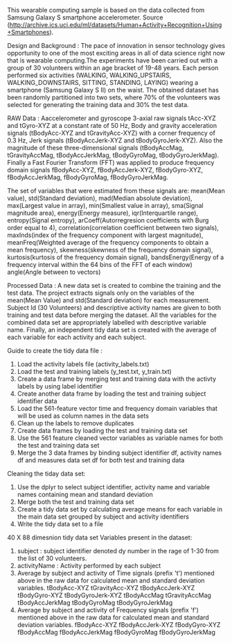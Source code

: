 This wearable computing sample is based on the data collected from Samsung Galaxy S smartphone accelerometer. Source (http://archive.ics.uci.edu/ml/datasets/Human+Activity+Recognition+Using+Smartphones).

Design and Background : The pace of innovation in sensor technology gives opportunity to one of the most exciting areas in all of data science right now that is wearable computing.The experiments have been carried out with a group of 30 volunteers within an age bracket of 19-48 years. Each person performed six activities (WALKING, WALKING_UPSTAIRS, WALKING_DOWNSTAIRS, SITTING, STANDING, LAYING) wearing a smartphone (Samsung Galaxy S II) on the waist. The obtained dataset has been randomly partitioned into two sets, where 70% of the volunteers was selected for generating the training data and 30% the test data.

RAW Data : Aaccelerometer and gyroscope 3-axial raw signals tAcc-XYZ and tGyro-XYZ at a constant rate of 50 Hz, Body and gravity acceleration signals (tBodyAcc-XYZ and tGravityAcc-XYZ) with a corner frequency of 0.3 Hz, Jerk signals (tBodyAccJerk-XYZ and tBodyGyroJerk-XYZ). Also the magnitude of these three-dimensional signals  (tBodyAccMag, tGravityAccMag, tBodyAccJerkMag, tBodyGyroMag, tBodyGyroJerkMag). Finally a Fast Fourier Transform (FFT) was applied to produce frequency domain signals fBodyAcc-XYZ, fBodyAccJerk-XYZ, fBodyGyro-XYZ, fBodyAccJerkMag, fBodyGyroMag, fBodyGyroJerkMag. 

The set of variables that were estimated from these signals are: 
mean(Mean value), std(Standard deviation), mad(Median absolute deviation), max(Largest value in array), min(Smallest value in array), sma(Signal magnitude area), energy(Energy measure), iqr(Interquartile range), entropy(Signal entropy), arCoeff(Autorregresion coefficients with Burg order equal to 4), correlation(correlation coefficient between two signals), maxInds(index of the frequency component with largest magnitude), meanFreq(Weighted average of the frequency components to obtain a mean frequency), skewness(skewness of the frequency domain signal), kurtosis(kurtosis of the frequency domain signal), bandsEnergy(Energy of a frequency interval within the 64 bins of the FFT of each window) angle(Angle between to vectors)

Processed Data : A new data set is created to combine the training and the test data. The project extracts signals only on the variables of the mean(Mean Value) and std(Standard deviation) for each measurement. Subject Id (30 Volunteers) and descriptive activity names are given to both training and test data before merging the dataset. All the variables for the combined data set are appropriately labelled with descriptive variable name. Finally, an independent tidy data set is created with the average of each variable for each activity and each subject.

Guide to create the tidy data file :
1) Load the activity labels file (activity_labels.txt)
2) Load the test and training labels (y_test.txt, y_train.txt)
3) Create a data frame by merging test and training data with the activty labels by using label identifier
4) Create another data frame by loading the test and training subject identifier data
5) Load the 561-feature vector time and frequency domain variables that will be used as column names in the data sets
6) Clean up the labels to remove duplicates
7) Create data frames by loading the test and training data set
8) Use the 561 feature cleaned vector variables as variable names for both the test and training data set
9) Merge the 3 data frames by binding subject identifier df, activity names df and measures data set df for both test and training data

Cleaning the tiday data set:
1) Use the dplyr to select subject identifier, activity name and variable names containing mean and standard deviation
2) Merge both the test and training data set
3) Create a tidy data set by calculating average means for each variable in the main data set grouped by subject and activity identifiers
4) Write the tidy data set to a file


40 X 88 dimesnion tidy data set
Variables present in the dataset:

1) subject : subject identifier denoted dy number in the rage of 1-30 from the list of 30 volunteers.
2) activityName : Activity performed by each subject
3) Average by subject and activity of Time signals (prefix 't') mentioned above in the raw data for calculated mean and standard deviation variables.
tBodyAcc-XYZ
tGravityAcc-XYZ
tBodyAccJerk-XYZ
tBodyGyro-XYZ
tBodyGyroJerk-XYZ
tBodyAccMag
tGravityAccMag
tBodyAccJerkMag
tBodyGyroMag
tBodyGyroJerkMag
4) Average by subject and activity of Frequency signals (prefix 'f') mentioned above in the raw data for calculated mean and standard deviation variables.
fBodyAcc-XYZ
fBodyAccJerk-XYZ
fBodyGyro-XYZ
fBodyAccMag
fBodyAccJerkMag
fBodyGyroMag
fBodyGyroJerkMag
